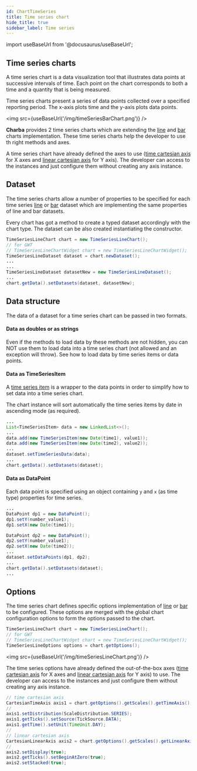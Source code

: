 ```yaml
---
id: ChartTimeSeries
title: Time series chart
hide_title: true
sidebar_label: Time series
---
```

import useBaseUrl from '@docusaurus/useBaseUrl';

## Time series charts

A time series chart is a data visualization tool that illustrates data points at successive intervals of time. Each point on the chart corresponds to both a time and a quantity that is being measured.

Time series charts present a series of data points collected over a specified reporting period. The x-axis plots time and the y-axis plots data points.

<img src={useBaseUrl('/img/timeSeriesBarChart.png')} />

**Charba** provides 2 time series charts which are extending the [line](ChartLine) and [bar](ChartBar) charts implementation. These time series charts help the developer to use th right methods and axes. 

A time series chart have already defined the axes to use ([time cartesian axis](CartesianTimeAxes) for X axes and [linear cartesian axis](CartesianLinearAxes) for Y axis). The developer can access to the instances and just configure them without creating any axis instance.

## Dataset

The time series charts allow a number of properties to be specified for each time series [line](http://www.pepstock.org/Charba/3.3/org/pepstock/charba/client/data/TimeSeriesLineDataset.html) or [bar](http://www.pepstock.org/Charba/3.3/org/pepstock/charba/client/data/TimeSeriesBarDataset.html) dataset which are implementing the same properties of line and bar datasets. 

Every chart has got a method to create a typed dataset accordingly with the chart type. The dataset can be also created instantiating the constructor.

```java
TimeSeriesLineChart chart = new TimeSeriesLineChart();
// for GWT
// TimeSeriesLineChartWidget chart = new TimeSeriesLineChartWidget();
TimeSeriesLineDataset dataset = chart.newDataset();
...
...
TimeSeriesLineDataset datasetNew = new TimeSeriesLineDataset();
...
chart.getData().setDatasets(dataset, datasetNew);
```

## Data structure

The data of a dataset for a time series chart can be passed in two formats.

#### Data as doubles or as strings

Even if the methods to load data by these methods are not hidden, you can NOT use them to load data into a time series chart (not allowed and an exception will throw). See how to load data by time series items or data points. 

#### Data as TimeSeriesItem

A [time series item](http://www.pepstock.org/Charba/3.3/org/pepstock/charba/client/data/TimeSeriesItem.html) is a wrapper to the data points in order to simplify how to set data into a time series chart.

The chart instance will sort automatically the time series items by date in ascending mode (as required).

```java
...
List<TimeSeriesItem> data = new LinkedList<>();
...
data.add(new TimeSeriesItem(new Date(time1), value1));
data.add(new TimeSeriesItem(new Date(time2), value2));
...
dataset.setTimeSeriesData(data);
...
chart.getData().setDatasets(dataset);
```


#### Data as DataPoint

Each data point is specified using an object containing `y` and `x` (as time type) properties for time series.

```java
...
DataPoint dp1 = new DataPoint();
dp1.setY(number_value1);
dp1.setX(new Date(time1));

DataPoint dp2 = new DataPoint();
dp2.setY(number_value1);
dp2.setX(new Date(time2));
...
dataset.setDataPoints(dp1, dp2);
...
chart.getData().setDatasets(dataset);
...
```

## Options

The time series chart defines specific options implementation of [line](http://www.pepstock.org/Charba/3.3/org/pepstock/charba/client/configuration/TimeSeriesLineOptions.html) or [bar](http://www.pepstock.org/Charba/3.3/org/pepstock/charba/client/configuration/TimeSeriesBarOptions.html) to be configured. These options are merged with the global chart configuration options to form the options passed to the chart.

```java
TimeSeriesLineChart chart = new TimeSeriesLineChart();
// for GWT
// TimeSeriesLineChartWidget chart = new TimeSeriesLineChartWidget();
TimeSeriesLineOptions options = chart.getOptions();
```

<img src={useBaseUrl('/img/timeSeriesLineChart.png')} />

The time series options have already defined the out-of-the-box axes ([time cartesian axis](CartesianTimeAxes) for X axes and [linear cartesian axis](CartesianLinearAxes) for Y axis) to use. The developer can access to the instances and just configure them without creating any axis instance.

```java
// time cartesian axis
CartesianTimeAxis axis1 = chart.getOptions().getScales().getTimeAxis();
//
axis1.setDistribution(ScaleDistribution.SERIES);
axis1.getTicks().setSource(TickSource.DATA);
axis1.getTime().setUnit(TimeUnit.DAY);
//
// linear cartesian axis		
CartesianLinearAxis axis2 = chart.getOptions().getScales().getLinearAxis();
//
axis2.setDisplay(true);
axis2.getTicks().setBeginAtZero(true);
axis2.setStacked(true);
```

